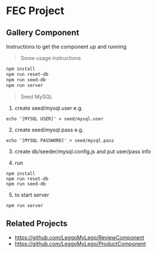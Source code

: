 # FEC Project
## Gallery Component 

Instructions to get the component up and running
> Some usage instructions

```bash
npm install 
npm run reset-db
npm run seed-db
npm run server
```

> Seed MySQL

1. create seed/mysql.user
e.g.
```
echo '[MYSQL USER]' > seed/mysql.user
```

2. create seed/mysql.pass
e.g.
```
echo '[MYSQL PASSWORD]' > seed/mysql.pass
```

3. create db/seeder/mysql.config.js and put user/pass info

4. run 
```
npm install
npm run reset-db
npm run seed-db
```

5. to start server
```
npm run server
```

## Related Projects

  - https://github.com/LeggoMyLego/ReviewComponent
  - https://github.com/LeggoMyLego/ProductComponent


